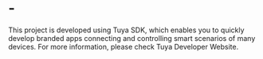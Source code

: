 # -
This project is developed using Tuya SDK, which enables you to quickly develop branded apps connecting and controlling smart scenarios of many devices.  For more information, please check Tuya Developer Website. 
